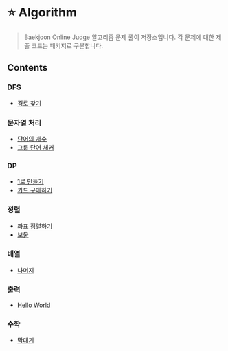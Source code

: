 # :star: Algorithm
> Baekjoon Online Judge 알고리즘 문제 풀이 저장소입니다. 각 문제에 대한 제출 코드는 패키지로 
구분합니다.

## Contents
 
### DFS
- [경로 찾기](https://www.acmicpc.net/problem/11403)

### 문자열 처리
- [단어의 개수](https://www.acmicpc.net/problem/1152)
- [그룹 단어 체커](https://www.acmicpc.net/problem/1316)

### DP
- [1로 만들기](https://www.acmicpc.net/problem/1463)
- [카드 구매하기](https://www.acmicpc.net/problem/11052)

### 정렬
- [좌표 정렬하기](https://www.acmicpc.net/problem/11650)
- [보물](https://www.acmicpc.net/problem/1026)

### 배열
- [나머지](https://www.acmicpc.net/problem/3052)

### 출력
- [Hello World](https://www.acmicpc.net/problem/2557)

### 수학
- [막대기](https://www.acmicpc.net/problem/1094)